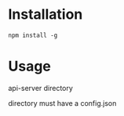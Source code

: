 # Installation

```
npm install -g
```

# Usage

api-server directory

directory must have a config.json
